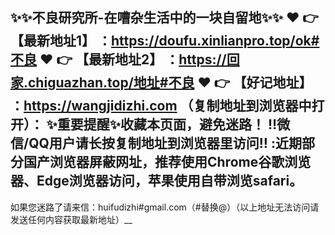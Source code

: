 ✨✨不良研究所-在嘈杂生活中的一块自留地✨✨
❤️ 👉 【最新地址1】 ：https://doufu.xinlianpro.top/ok#不良
❤️ 👉 【最新地址2】 ：https://回家.chiguazhan.top/地址#不良
❤️ 👉 【好记地址】 ：https://wangjidizhi.com
（复制地址到浏览器中打开）：
✨重要提醒✨收藏本页面，避免迷路！
‼️微信/QQ用户请长按复制地址到浏览器里访问‼
:近期部分国产浏览器屏蔽网址，推荐使用Chrome谷歌浏览器、Edge浏览器访问，苹果使用自带浏览safari。
--

如果您迷路了请来信：huifudizhi#gmail.com（#替换@）（以上地址无法访问请发送任何内容获取最新地址）__

